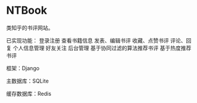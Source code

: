 # NTBook
类知乎的书评网站。

已实现功能：
登录注册
查看书籍信息
发表、编辑书评
收藏、点赞书评
评论、回复
个人信息管理
好友关注
后台管理
基于协同过滤的算法推荐书评
基于热度推荐书评

框架：Django

主数据库：SQLite

缓存数据库：Redis
